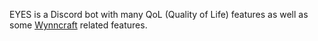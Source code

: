 EYES is a Discord bot with many QoL (Quality of Life) features as well as some [Wynncraft](https://wynncraft.com/) related features.